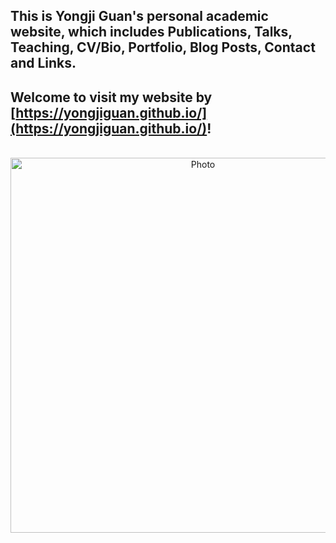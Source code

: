 ## This is Yongji Guan's personal academic website, which includes Publications, Talks, Teaching, CV/Bio, Portfolio, Blog Posts, Contact and Links.

## Welcome to visit my website by [https://yongjiguan.github.io/](https://yongjiguan.github.io/)!  

<p align="center">
  <img src="https://yongjiguan.github.io/images/homepage.png" alt="Photo" style="width:600;"/> 
</p>